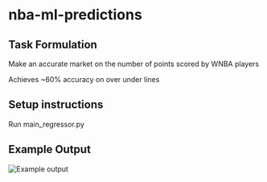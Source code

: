 # nba-ml-predictions

## Task Formulation
Make an accurate market on the number of points scored by WNBA players

Achieves ~60% accuracy on over under lines

## Setup instructions
Run main_regressor.py

## Example Output
![Example output](https://github.com/chessgoose/nba-ml-predictions/blob/main/static/IMG_7031.jpg?raw=true)

